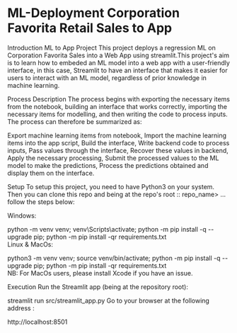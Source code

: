 # ML-Deployment Corporation Favorita Retail Sales to App
Introduction
ML to App Project
This project deploys a regression ML on Corporation Favorita Sales into a Web App using streamlit.This project's aim is to learn how to embeded an ML model into a web app with a user-friendly interface, in this case, Streamlit to have an interface that makes it easier for users to interact with an ML model, regardless of prior knowledge in machine learning.

Process Description
The process begins with exporting the necessary items from the notebook, building an interface that works correctly, importing the necessary items for modelling, and then writing the code to process inputs. The process can therefore be summarized as:

Export machine learning items from notebook,
Import the machine learning items into the app script,
Build the interface,
Write backend code to process inputs,
Pass values through the interface,
Recover these values in backend,
Apply the necessary processing,
Submit the processed values to the ML model to make the predictions,
Process the predictions obtained and display them on the interface.

Setup
To setup this project, you need to have Python3 on your system. Then you can clone this repo and being at the repo's root :: repo_name> ... follow the steps below:

Windows:

  python -m venv venv; venv\Scripts\activate; python -m pip install -q --upgrade pip; python -m pip install -qr requirements.txt  
Linux & MacOs:

  python3 -m venv venv; source venv/bin/activate; python -m pip install -q --upgrade pip; python -m pip install -qr requirements.txt  
NB: For MacOs users, please install Xcode if you have an issue.

Execution
Run the Streamlit app (being at the repository root):

  streamlit run src/streamlit_app.py
Go to your browser at the following address :

http://localhost:8501
